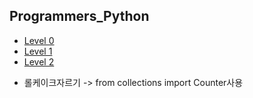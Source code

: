 ## Programmers_Python


* [Level 0](https://github.com/Yusiwon/Programmers_Python/tree/main/src/level0)
* [Level 1](https://github.com/Yusiwon/Programmers_Python/tree/main/src/level1)
* [Level 2](https://github.com/Yusiwon/Programmers_Python/tree/main/src/level2)
- 롤케이크자르기 -> from collections import Counter사용
